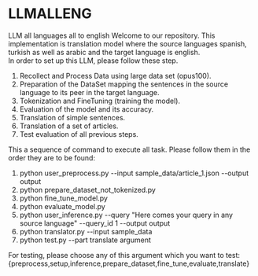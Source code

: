 # LLMALLENG
LLM all languages all to english
Welcome to our repository. This implementation is translation model where the source languages spanish, turkish as well as arabic and the target language is english.  
In order to set up this LLM, please follow these step.

1. Recollect and Process Data using large data set (opus100). 
2. Preparation of the DataSet mapping the sentences in the source language to its peer in the target language.  
3. Tokenization and FineTuning (training the model). 
4. Evaluation of the model and its accuracy.
5. Translation of simple sentences.
6. Translation of a set of articles.
7. Test evaluation of all previous steps.

This a sequence of command to execute all task. Please follow them in the order they are to be found: 

1. python user_preprocess.py --input sample_data/article_1.json --output output
2. python prepare_dataset_not_tokenized.py  
3. python fine_tune_model.py
4. python evaluate_model.py 
5. python user_inference.py --query "Here comes your query in any source language" --query_id 1 --output output
6. python translator.py --input sample_data
7.  python test.py --part translate argument

For testing, please choose any of this argument which you want to test: {preprocess,setup,inference,prepare_dataset,fine_tune,evaluate,translate}

